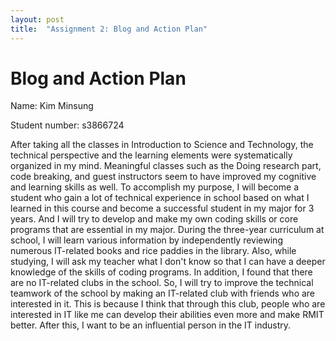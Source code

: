 ```yaml
---
layout: post
title:  "Assignment 2: Blog and Action Plan"
---
```


# Blog and Action Plan


Name: Kim Minsung

Student number: s3866724

After taking all the classes in Introduction to Science and Technology, the technical perspective and the learning elements were systematically organized in my mind. Meaningful classes such as the Doing research part, code breaking, and guest instructors seem to have improved my cognitive and learning skills as well. To accomplish my purpose, I will become a student who gain a lot of technical experience in school based on what I learned in this course and become a successful student in my major for 3 years. And I will try to develop and make my own coding skills or core programs that are essential in my major. During the three-year curriculum at school, I will learn various information by independently reviewing numerous IT-related books and rice paddies in the library. Also, while studying, I will ask my teacher what I don't know so that I can have a deeper knowledge of the skills of coding programs. In addition, I found that there are no IT-related clubs in the school. So, I will try to improve the technical teamwork of the school by making an IT-related club with friends who are interested in it. This is because I think that through this club, people who are interested in IT like me can develop their abilities even more and make RMIT better. After this, I want to be an influential person in the IT industry.
